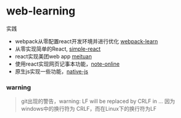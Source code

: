 # web-learning

实践

- webpack从零配置react开发环境并进行优化 [webpack-learn](https://github.com/xblcity/web-learning/tree/master/webpack-learn)
- 从零实现简单的React, [simple-react](https://github.com/xblcity/web-learning/tree/master/simple-react)
- react实现美团web app [meituan](https://github.com/xblcity/web-learning/tree/master/meituan)
- 使用react实现网页记事本功能，[note-online](https://github.com/xblcity/web-learning/tree/master/note-online)
- 原生js实现一些功能，[native-js](https://github.com/xblcity/web-learning/tree/master/native-js)











### warning
> git出现的警告，warning: LF will be replaced by CRLF in ... 因为 windows中的换行符为 CRLF，而在Linux下的换行符为LF
